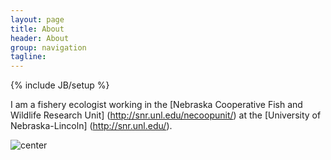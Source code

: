 ```yaml
---
layout: page
title: About
header: About
group: navigation
tagline: 
---
```

{% include JB/setup %}

I am a fishery ecologist working in the [Nebraska Cooperative Fish and Wildlife Research Unit] (http://snr.unl.edu/necoopunit/) at the [University of Nebraska-Lincoln] (http://snr.unl.edu/).  

![center](chrischizinski.github.com/figs/me.JPG)

